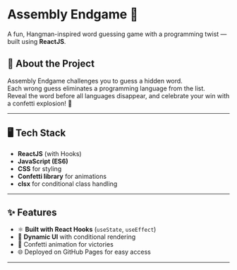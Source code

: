 # Assembly Endgame 🎯

A fun, Hangman-inspired word guessing game with a programming twist — built using **ReactJS**.

## 📌 About the Project

Assembly Endgame challenges you to guess a hidden word.  
Each wrong guess eliminates a programming language from the list.  
Reveal the word before all languages disappear, and celebrate your win with a confetti explosion! 🎉

---

## 🖥️ Tech Stack

- **ReactJS** (with Hooks)  
- **JavaScript (ES6)**  
- **CSS** for styling  
- **Confetti library** for animations  
- **clsx** for conditional class handling

---

## ✨ Features

- ⚛ **Built with React Hooks** (`useState`, `useEffect`)  
- 🎨 **Dynamic UI** with conditional rendering  
- 🎉 Confetti animation for victories  
- 🌐 Deployed on GitHub Pages for easy access  

---
